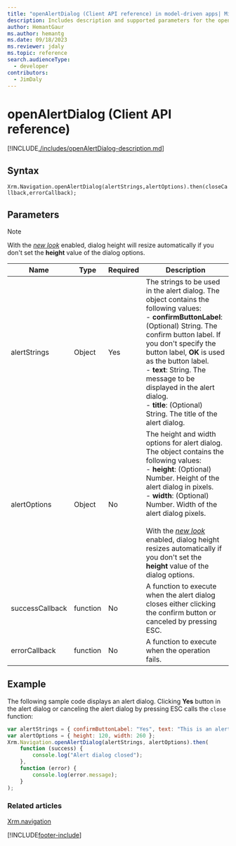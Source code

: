 ```yaml
---
title: "openAlertDialog (Client API reference) in model-driven apps| MicrosoftDocs"
description: Includes description and supported parameters for the openAlertDialog method.
author: HemantGaur
ms.author: hemantg
ms.date: 09/18/2023
ms.reviewer: jdaly
ms.topic: reference
search.audienceType: 
  - developer
contributors:
  - JimDaly
---
```

# openAlertDialog (Client API reference)



[!INCLUDE[./includes/openAlertDialog-description.md](./includes/openAlertDialog-description.md)]

## Syntax

`Xrm.Navigation.openAlertDialog(alertStrings,alertOptions).then(closeCallback,errorCallback);`

## Parameters

> [!NOTE]
> With the *[new look](../../../../../user/modern-fluent-design.md)* enabled, dialog height will resize automatically if you don't set the **height** value of the dialog options.

|Name |Type |Required |Description |
|---|---|---|---|
|alertStrings|Object|Yes|The strings to be used in the alert dialog. The object contains the following values:<br/>- **confirmButtonLabel**: (Optional) String. The confirm button label. If you don't specify the button label, **OK** is used as the button label.<br/>- **text**: String. The message to be displayed in the alert dialog.<br/>- **title**: (Optional) String. The title of the alert dialog.|
|alertOptions|Object|No|The height and width options for alert dialog. The object contains the following values:<br/>- **height**: (Optional) Number. Height of the alert dialog in pixels.<br/>- **width**: (Optional) Number. Width of the alert dialog pixels.<br><br> With the *[new look](../../../../../user/modern-fluent-design.md)* enabled, dialog height resizes automatically if you don't set the **height** value of the dialog options.|
|successCallback|function|No|A function to execute when the alert dialog closes either clicking the confirm button or canceled by pressing ESC.|
|errorCallback|function|No|A function to execute when the operation fails.|

## Example

The following sample code displays an alert dialog. Clicking **Yes** button in the alert dialog or canceling the alert dialog by pressing ESC calls the `close` function:

```JavaScript
var alertStrings = { confirmButtonLabel: "Yes", text: "This is an alert.", title: "Sample title" };
var alertOptions = { height: 120, width: 260 };
Xrm.Navigation.openAlertDialog(alertStrings, alertOptions).then(
    function (success) {
        console.log("Alert dialog closed");
    },
    function (error) {
        console.log(error.message);
    }
);
```

### Related articles

[Xrm.navigation](../xrm-navigation.md)



[!INCLUDE[footer-include](../../../../../includes/footer-banner.md)]
